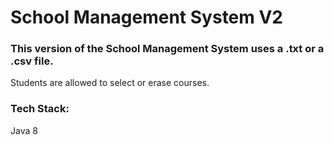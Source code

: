 # School Management System V2
### This version of the School Management System uses a .txt or a .csv file.
Students are allowed to select or erase courses.
### Tech Stack:
Java 8
